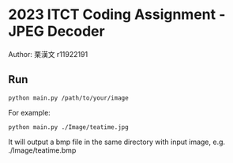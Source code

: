 # 2023 ITCT Coding Assignment - JPEG Decoder
Author: 栗漢文  r11922191 

## Run
``` shell
python main.py /path/to/your/image
```
For example:
``` shell
python main.py ./Image/teatime.jpg
```
It will output a bmp file in the same directory with input image, e.g. ./Image/teatime.bmp

